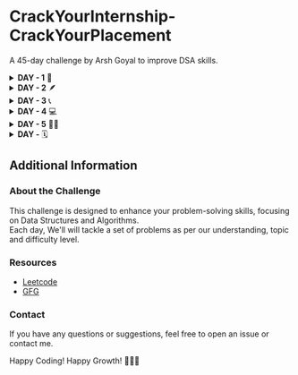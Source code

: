 # CrackYourInternship-CrackYourPlacement

A 45-day challenge by Arsh Goyal to improve DSA skills.

<details>
<summary><strong>DAY - 1</strong> 🌟</summary>

| S. No. | PROBLEM NAME                      | TOPIC NAME       | LEVEL | LINK                                                                   |
| ------ | --------------------------------- | ---------------- | ----- | ---------------------------------------------------------------------- |
| 01.    | 1. Two Sum                        | Arrays           | Easy  | [Leetcode](https://leetcode.com/problems/two-sum)                      |
| 02.    | 67. Add Binary                    | Maths            | Easy  | [Leetcode](https://leetcode.com/problems/add-binary)                   |
| 03.    | 168. Excel Sheet Column Title     | Maths            | Easy  | [Leetcode](https://leetcode.com/problems/excel-sheet-column-title)     |
| 04.    | 232. Implement Queue using Stacks | Stack and Queues | Easy  | [Leetcode](https://leetcode.com/problems/implement-queue-using-stacks) |

</details>

<details>
<summary><strong>DAY - 2</strong> 🪶</summary>

| S. No. | PROBLEM NAME                            | TOPIC NAME   | LEVEL | LINK         |
| ------ | --------------------------------------- | ------------ | ----- | ------------ |
| 01.    | 26. Remove Duplicates from Sorted Array | Arrays       | Easy  | [Leetcode]() |
| 02.    | 206. Reverse Linked List                | Linked Lists | Easy  | [Leetcode]() |

</details>

<details>
<summary><strong>DAY - 3</strong> 📞</summary>

| S. No. | PROBLEM NAME                       | TOPIC NAME       | LEVEL  | LINK                                                                     |
| ------ | ---------------------------------- | ---------------- | ------ | ------------------------------------------------------------------------ |
| 01.    | 33. Search in Rotated Sorted Array | Arrays           | Medium | [Leetcode](https://leetcode.com/problems/search-in-rotated-sorted-array) |
| 02.    | 225. Implement Stack using Queues  | Stack and Queues | Easy   | [Leetcode](https://leetcode.com/problems/implement-stack-using-queues)   |
| 03.    | 283. Move Zeroes                   | Arrays           | Easy   | [Leetcode](https://leetcode.com/problems/move-zeroes)                    |

</details>

<details>
<summary><strong>DAY - 4</strong> 💻</summary>

| S. No. | PROBLEM NAME                   | TOPIC NAME | LEVEL  | LINK                                                                 |
| ------ | ------------------------------ | ---------- | ------ | -------------------------------------------------------------------- |
| 01.    | 75. Sort Colors                | Arrays     | Medium | [Leetcode](https://leetcode.com/problems/sort-colors)                |
| 02.    | 287. Find the Duplicate Number | Arrays     | Medium | [Leetcode](https://leetcode.com/problems/find-the-duplicate-number/) |

</details>

<details>
<summary><strong>DAY - 5</strong> 🧑‍💻</summary>

| S. No. | PROBLEM NAME                      | TOPIC NAME          | LEVEL  | LINK                                                                                        |
| ------ | --------------------------------- | ------------------- | ------ | ------------------------------------------------------------------------------------------- |
| 01.    | 73. Set Matrix Zeroes             | Arrays              | Medium | [Leetcode](https://leetcode.com/problems/set-matrix-zeroes/description)                     |
| 02.    | 974. Subarray Sums Divisible by K | Arrays              | Medium | [Leetcode](https://leetcode.com/problems/subarray-sums-divisible-by-k)                      |
| 03.    | Chocolate Distribution Problem    | Arrays              | Easy   | [GFG](https://www.geeksforgeeks.org/problems/chocolate-distribution-problem3825/1)          |
| 04.    | Smallest Positive Missing         | Sorting & Searching | Medium | [GFG](https://www.geeksforgeeks.org/problems/smallest-positive-missing-number-1587115621/1) |

</details>

<details>
<summary><strong>DAY - </strong> 🗓️</summary>

| S. No. | PROBLEM NAME | TOPIC NAME | LEVEL | LINK         |
| ------ | ------------ | ---------- | ----- | ------------ |
| 01.    |              |            |       | [Leetcode]() |
| 02.    |              |            |       | [Leetcode]() |
| 03.    |              |            |       | [Leetcode]() |

</details>

## Additional Information

### About the Challenge

This challenge is designed to enhance your problem-solving skills, focusing on Data Structures and Algorithms. <br>
Each day, We'll will tackle a set of problems as per our understanding, topic and difficulty level.

### Resources

- [Leetcode](https://leetcode.com)
- [GFG](https://www.geeksforgeeks.org)

### Contact

If you have any questions or suggestions, feel free to open an issue or contact me.

Happy Coding! Happy Growth! 🏃‍♂️💨
